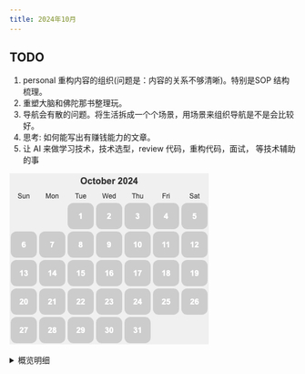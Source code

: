 ```yaml
---
title: 2024年10月
---
```


## TODO
1. personal 重构内容的组织(问题是：内容的关系不够清晰)。特别是SOP 结构梳理。
2. 重塑大脑和佛陀那书整理玩。
3. 导航会有散的问题。将生活拆成一个个场景，用场景来组织导航是不是会比较好。
4. 思考: 如何能写出有赚钱能力的文章。
5. 让 AI 来做学习技术，技术选型，review 代码，重构代码，面试， 等技术辅助的事

![](./images/2024-10.png)

<details>
  <summary>概览明细</summary>

| 日期  | 有氧运动(G*1) | 每周跑 5 公里(G*4)   | 冥想(G*2) | 吃早饭(B*1)   | 吃夜宵(B*2) | 熬夜(B*5)  |
|:----:|:------------:|:------------------:|:---------:|:-----------:|:-----------:|:---------:|
|  07  |      0       |         0          |     0     |      0      |      0      |     0     |
|  06  |      0       |         1          |     0     |      0      |      0      |     1     |
|  05  |      1       |         0          |     0     |      0      |      0      |     0     |
|  04  |      0       |         0          |     0     |      0      |      1      |     1     |
|  03  |      1       |         0          |     0     |      0      |      0      |     0     |
|  02  |      1       |         0          |     0     |      1      |      1      |     0     |
|  01  |      1       |         0          |     0     |      1      |      0      |     0     |

## 概览
* 体力锻炼
  * 跑步 25分钟。完成情况: 3/25+。 
  * 每周跑一次 5 公里。完成总数: 1/4+。
* 正念
  * 冥想 15 分钟。完成情况: 0/15+。 
  * 蹲坑不玩手机。剩余次数: 1/5-。
* 学习
  * 多邻国: 5+ 个单元。完成情况: 2/25+。
* 饮食: 
  * 不吃早饭。完成情况: 2/5-。
  * 不吃夜宵。完成情况: 1/5-。
* 休息: 
  * 8 小时睡眠。11点30(尽量 11:00)之前睡觉。完成情况:  2/5-。

## Template
* 运动
  * 跑步: 25 分钟
  * 上斜俯卧撑 30×3; 折刀深蹲 20×3; 坐姿屈膝 15×2
* 正念
  * 冥想 15 分钟。
* 学习
  * 多邻国: 7 个单元。
* 信息
* 休息
  * x 睡觉

</detail>

## 08
* 运动
  * 上斜俯卧撑 30×3; 
* 学习
  * 多邻国: 9 个单元。
* 信息

* 休息
  * x 睡觉

### To Handle
通用
信息管理（如何管理杂乱的信息）。
信息的本质： 实体的定义。实体之间的关系（因果关系，位置）。
信息管理应该也是问题驱动的。
1. 突出重点。重点包括本质（第一性原理）

通用结构： xx 的能力边界。在 xx 场景中，能 xxx
llm 的能力边界。在 xx 场景 中，能 xxx。 最强的代码推理模型，sonnet3.5。
https://github.com/PatrickJS/awesome-cursorrules

## 07
* 运动
  * 跑步: 25 分钟
  * 折刀深蹲 20×3;
* 学习
  * 多邻国: 7 个单元。
* 信息
* 休息
  * 11:21 睡觉

## 06
* 运动
  * 跑步: 30 分钟。在体育馆跑的。
  * 上斜俯卧撑 30×3;
* 学习
  * 多邻国: 8 个单元。
* 信息
* 休息
  * 02:15 睡。栗子吃太多了，肚子不舒服，遛弯。

## 05
* 运动
  * 跑步: 25 分钟
  * 折刀深蹲 20×3; 
* 学习
  * 多邻国: 7 个单元。
* 信息
* 休息
  * 10:20 睡觉

## 04
去三国城，水浒城玩了。

* 学习
  * 多邻国: 1 个单元。 
* 饮食
  * 吃了夜宵。到家吃了 KFC。
* 休息
  * 03:30 睡。 把 犯罪悬疑剧《她和她的他们》看完了。太多为了制造谜团硬造的巧合了。像味道太重（比如香辣）的食物。对人的诱惑太大，容易熬夜。

## 03
* 运动
  * 跑步: 25 分钟
  * 上斜俯卧撑 30×5;
* 学习
  * 多邻国: 8 个单元。
* 休息
  * 11:29 睡觉

## 02
* 运动
  * 爬宜兴竹海的山，海拔 610 米。 8 点出发，晚上 9 点到家。
* 学习
  * 多邻国: 1 个单元。
* 饮食
  * 早上吃了点坚果。
  * 晚上到家吃了泡面。玩景区的不规律。
* 休息
  * 11:10 睡觉

## 01 国庆节
* 运动
  * 跑步: 25 分钟
  * 折刀深蹲 20×3;
* 学习
  * 多邻国: 7 个单元。
* 休息
  * 11:28 睡觉
